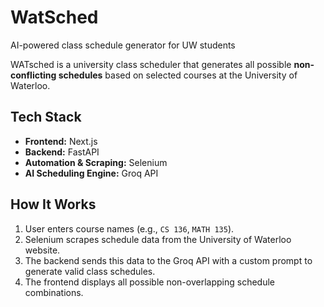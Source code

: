 # WatSched
AI-powered class schedule generator for UW students
 
WATsched is a university class scheduler that generates all possible **non-conflicting schedules** based on selected courses at the University of Waterloo.

## Tech Stack
- **Frontend:** Next.js
- **Backend:** FastAPI
- **Automation & Scraping:** Selenium
- **AI Scheduling Engine:** Groq API

## How It Works
1. User enters course names (e.g., `CS 136`, `MATH 135`).
2. Selenium scrapes schedule data from the University of Waterloo website.
3. The backend sends this data to the Groq API with a custom prompt to generate valid class schedules.
4. The frontend displays all possible non-overlapping schedule combinations.
